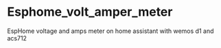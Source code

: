 # Esphome_volt_amper_meter
EspHome voltage and amps meter on home assistant with wemos d1 and acs712
